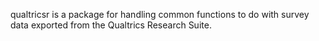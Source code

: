 
<!-- README.md is generated from README.Rmd. Please edit that file -->
qualtricsr is a package for handling common functions to do with survey data exported from the Qualtrics Research Suite.
